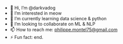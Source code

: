 - 👋 Hi, I’m @darkvadog
- 👀 I’m interested in meow
- 🌱 I’m currently learning data science & python
- 💞️ I’m looking to collaborate on ML & NLP
- 📫 How to reach me: philippe.montel75@gmail.com
- ⚡ Fun fact: end.

<!---
darkvadog/darkvadog is a ✨ special ✨ repository because its `README.md` (this file) appears on your GitHub profile.
You can click the Preview link to take a look at your changes.
--->
